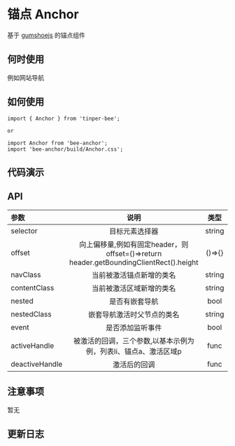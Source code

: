# 锚点 Anchor

基于 [gumshoejs](https://www.npmjs.com/package/gumshoejs) 的锚点组件

## 何时使用

例如网站导航 

## 如何使用

```
import { Anchor } from 'tinper-bee';

or

import Anchor from 'bee-anchor';
import 'bee-anchor/build/Anchor.css';

```

## 代码演示


## API

|参数|说明|类型|默认值|
|:---|:----:|:---:|------:|
|selector|目标元素选择器|string|-|
|offset|向上偏移量,例如有固定header，则 offset=()=>return header.getBoundingClientRect().height|()=>{}|0|
|navClass|当前被激活锚点新增的类名|string|'active'|
|contentClass|当前被激活区域新增的类名|string|'active'|
|nested|是否有嵌套导航|bool|false|
|nestedClass|嵌套导航激活时父节点的类名|string|'active'|
|event|是否添加监听事件|bool|true|
|activeHandle|被激活的回调，三个参数,以基本示例为例，列表li、锚点a、激活区域p|func|()=>{})|
|deactiveHandle|激活后的回调|func|()=>{})|



## 注意事项

暂无

## 更新日志
